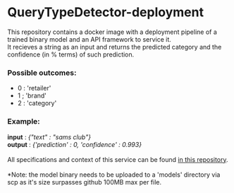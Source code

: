 # QueryTypeDetector-deployment
This repository contains a docker image with a deployment pipeline of a trained binary model and an API framework to service it.<br>
It recieves a string as an input and returns the predicted category and the confidence (in % terms) of such prediction.<br>
### Possible outcomes: 
 - 0 : 'retailer'
 - 1 ; 'brand'
 - 2 : 'category'

### Example:
<b>input</b> : <i>{"text" : "sams club"}</i><br>
<b>output</b> : <i>{'prediction' : 0, 'confidence' : 0.993}</i>
<br><br>
All specifications and context of this service can be found <a href="https://github.com/federico2001/QueryTypeDetector/tree/main">in this repository</a>.
<br><br>
*Note: the model binary needs to be uploaded to a 'models' directory via scp as it's size surpasses github 100MB max per file.
